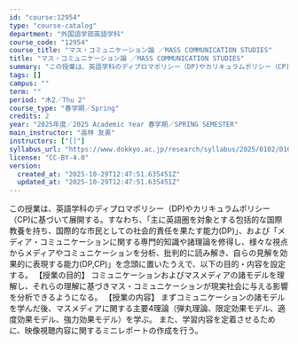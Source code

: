 ```yaml
---
id: "course:12954"
type: "course-catalog"
department: "外国語学部英語学科"
course_code: "12954"
course_title: "マス・コミュニケーション論 ／MASS COMMUNICATION STUDIES"
title: "マス・コミュニケーション論 ／MASS COMMUNICATION STUDIES"
summary: "この授業は、英語学科のディプロマポリシー（DP)やカリキュラムポリシー（CP)に基づいて展開する。すなわち、「主に英語圏を対象とする包括的な国際教養を持ち、国際的な市民としての社会的責任を果たす能力(DP)」、および「メディア・コミュニケー…"
tags: []
campus: ""
term: ""
period: "木2／Thu 2"
course_type: "春学期／Spring"
credits: 2
year: "2025年度／2025 Academic Year 春学期／SPRING SEMESTER"
main_instructor: "高林 友美"
instructors: ["[]"]
syllabus_url: "https://www.dokkyo.ac.jp/research/syllabus/2025/0102/0102_12954_ja_JP.html"
license: "CC-BY-4.0"
version:
  created_at: "2025-10-29T12:47:51.635451Z"
  updated_at: "2025-10-29T12:47:51.635451Z"
---
```

この授業は、英語学科のディプロマポリシー（DP)やカリキュラムポリシー（CP)に基づいて展開する。すなわち、「主に英語圏を対象とする包括的な国際教養を持ち、国際的な市民としての社会的責任を果たす能力(DP)」、および「メディア・コミュニケーションに関する専門的知識や諸理論を修得し、様々な視点からメディアやコミュニケーションを分析、批判的に読み解き、自らの見解を効果的に表現する能力(DP,CP)」を念頭に置いたうえで、以下の目的・内容を設定する。 【授業の目的】 コミュニケーションおよびマスメディアの諸モデルを理解し、それらの理解に基づきマス・コミュニケーションが現実社会に与える影響を分析できるようになる。 【授業の内容】 まずコミュニケーションの諸モデルを学んだ後、マスメディアに関する主要4理論（弾丸理論、限定効果モデル、適度効果モデル、強力効果モデル）を学ぶ。 また、学習内容を定着させるために、映像視聴内容に関するミニレポートの作成を行う。
